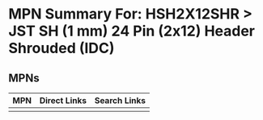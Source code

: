



# MPN Summary For: HSH2X12SHR > JST SH (1 mm) 24 Pin (2x12) Header Shrouded (IDC)

## MPNs
  

|MPN|Direct Links|Search Links|
| :--- | :--- | :--- |
||||
